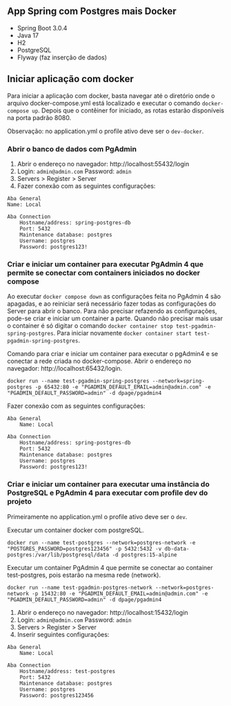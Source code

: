 ## App Spring com Postgres mais Docker

- Spring Boot 3.0.4
- Java 17
- H2
- PostgreSQL
- Flyway (faz inserção de dados)

## Iniciar aplicação com docker

Para iniciar a aplicação com docker, basta navegar até o diretório onde o arquivo docker-compose.yml 
está localizado e executar o comando `docker-compose up`. 
Depois que o contêiner for iniciado, as rotas estarão disponíveis na porta padrão 8080.

Observação: no application.yml o profile ativo deve ser o `dev-docker`.

### Abrir o banco de dados  com PgAdmin

1. Abrir o endereço no navegador: http://localhost:55432/login
2. Login: `admin@admin.com` Password: `admin`
3. Servers > Register > Server
4. Fazer conexão com as seguintes configurações:

```
Aba General
Name: Local

Aba Connection
    Hostname/address: spring-postgres-db 
    Port: 5432  
    Maintenance database: postgres
    Username: postgres
    Password: postgres123!
```

### Criar e iniciar um container para executar PgAdmin 4 que permite se conectar com containers iniciados no docker compose
Ao executar `docker compose down` as configurações feita no PgAdmin 4 são apagadas,
e ao reiniciar será necessário fazer todas as configurações do Server para abrir o banco.
Para não precisar refazendo as configurações, pode-se criar e iniciar um container a parte.
Quando não precisar mais usar o container é só digitar o comando `docker container stop test-pgadmin-spring-postgres`.
Para iniciar novamente  `docker container start test-pgadmin-spring-postgres`.

Comando para criar e iniciar um container para executar o pgAdmin4 e se conectar a rede criada no docker-compose. Abrir o endereço no navegador: http://localhost:65432/login.

```shell
docker run --name test-pgadmin-spring-postgres --network=spring-postgres -p 65432:80 -e "PGADMIN_DEFAULT_EMAIL=admin@admin.com" -e "PGADMIN_DEFAULT_PASSWORD=admin" -d dpage/pgadmin4
```
Fazer conexão com as seguintes configurações:

```
Aba General
    Name: Local

Aba Connection
    Hostname/address: spring-postgres-db 
    Port: 5432  
    Maintenance database: postgres
    Username: postgres
    Password: postgres123!
```

### Criar e iniciar um container para executar uma instância do PostgreSQL e PgAdmin 4 para executar com profile dev do projeto
Primeiramente no application.yml o profile ativo deve ser o `dev`.

Executar um container docker com postgreSQL.
```shell
docker run --name test-postgres --network=postgres-network -e "POSTGRES_PASSWORD=postgres123456" -p 5432:5432 -v db-data-postgres:/var/lib/postgresql/data -d postgres:15-alpine
```
Executar um container PgAdmin 4 que permite se conectar ao container test-postgres, pois estarão na mesma rede (network).
```shell
docker run --name test-pgadmin-postgres-network --network=postgres-network -p 15432:80 -e "PGADMIN_DEFAULT_EMAIL=admin@admin.com" -e "PGADMIN_DEFAULT_PASSWORD=admin" -d dpage/pgadmin4
```

1. Abrir o endereço no navegador: http://localhost:15432/login
2. Login: `admin@admin.com` Password: `admin`
3. Servers > Register > Server
4. Inserir seguintes configurações:

```
Aba General
    Name: Local
    
Aba Connection
    Hostname/address: test-postgres 
    Port: 5432  
    Maintenance database: postgres
    Username: postgres
    Password: postgres123456
```